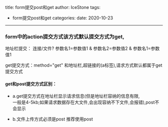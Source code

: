 title: form提交post和get
author: IceStone 
tags: 
  - form提交post和get
categories: 
date: 2020-10-23
---
### form中的action提交方式该方式默认提交方式为get,
地址栏提交：  连接/文件? 参数名1=参数值1 & 参数名2=参数值2 & 参数名1=参数值1

get提交方式：method="get" 和地址栏,超链接的(a标签),请求方式默认都属于get提交方式

#### get和post提交方式区别：
* a.get提交方式在地址栏显示请求信息(但是地址栏容纳的信息有限,<br>
一般是4-5kb;如果请求数据存在大文件,会出现容纳不下文件,会报错),post不会显示

* b.文件上传方式必须是post
推荐使用post